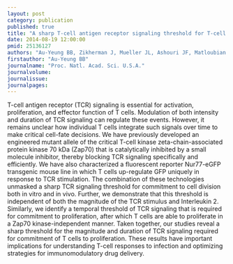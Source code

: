 ```yaml
---
layout: post
category: publication
published: true
title: "A sharp T-cell antigen receptor signaling threshold for T-cell proliferation."
date: 2014-08-19 12:00:00
pmid: 25136127
authors: "Au-Yeung BB, Zikherman J, Mueller JL, Ashouri JF, Matloubian M, Cheng DA, Chen Y, Shokat KM, Weiss A"
firstauthor: "Au-Yeung BB"
journalname: "Proc. Natl. Acad. Sci. U.S.A."
journalvolume: 
journalissue: 
journalpages: 
---
```


T-cell antigen receptor (TCR) signaling is essential for activation, proliferation, and effector function of T cells. Modulation of both intensity and duration of TCR signaling can regulate these events. However, it remains unclear how individual T cells integrate such signals over time to make critical cell-fate decisions. We have previously developed an engineered mutant allele of the critical T-cell kinase zeta-chain-associated protein kinase 70 kDa (Zap70) that is catalytically inhibited by a small molecule inhibitor, thereby blocking TCR signaling specifically and efficiently. We have also characterized a fluorescent reporter Nur77-eGFP transgenic mouse line in which T cells up-regulate GFP uniquely in response to TCR stimulation. The combination of these technologies unmasked a sharp TCR signaling threshold for commitment to cell division both in vitro and in vivo. Further, we demonstrate that this threshold is independent of both the magnitude of the TCR stimulus and Interleukin 2. Similarly, we identify a temporal threshold of TCR signaling that is required for commitment to proliferation, after which T cells are able to proliferate in a Zap70 kinase-independent manner. Taken together, our studies reveal a sharp threshold for the magnitude and duration of TCR signaling required for commitment of T cells to proliferation. These results have important implications for understanding T-cell responses to infection and optimizing strategies for immunomodulatory drug delivery.

